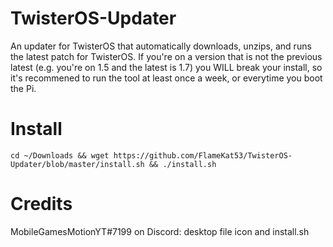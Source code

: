 # TwisterOS-Updater
An updater for TwisterOS that automatically downloads, unzips, and runs the latest patch for TwisterOS.
If you're on a version that is not the previous latest (e.g. you're on 1.5 and the latest is 1.7) you WILL break your install, so it's recommened to run the tool at least once a week, or everytime you boot the Pi.

# Install
`cd ~/Downloads && wget https://github.com/FlameKat53/TwisterOS-Updater/blob/master/install.sh && ./install.sh`

# Credits
MobileGamesMotionYT#7199 on Discord: desktop file icon and install.sh
